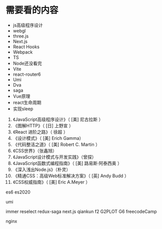 # 需要看的内容

- js高级程序设计
- webgl
- three.js
- Next.js
- React Hooks
- Webpack
- TS
- Node还没看完
- Vite
- react-router6
- Umi
- Dva
- saga
- Vue原理
- react生命周期
- 实现sleep


1. 《JavaScript高级程序设计》（ [美] 尼古拉斯 ）
2. 《图解HTTP》（ [日] 上野宣 ）
3. 《React 进阶之路》（ 徐超 ）
4. 《设计模式》（ [美] Erich Gamma）
5. 《代码整洁之道》（ [美] Robert C. Martin ）
6. 《CSS世界》（张鑫旭）
7. 《JavaScript设计模式与开发实践》（曾探）
8. 《JavaScript函数式编程指南》（ [美] 路易斯·阿泰⻄奥 ）
9. 《深入浅出Node.js》（朴灵）
10. 《精通CSS：高级Web标准解决方案》（ [英] Andy Budd ）
11. 《CSS权威指南》（ [美] Eric A.Meyer ）



es6
es2020

umi

immer reselect
redux-saga
next.js
qiankun
f2
G2PLOT
G6
freecodeCamp

nginx